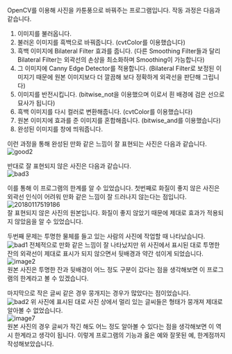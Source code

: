 OpenCV를 이용해 사진을 카툰풍으로 바꿔주는 프로그램입니다.
작동 과정은 다음과 같습니다.



1. 이미지를 불러옵니다.
2. 불러온 이미지를 흑백으로 바꿔줍니다. (cvtColor를 이용했습니다)
3. 흑백 이미지에 Bilateral Filter 효과를 줍니다. (다른 Smoothing Filter들과 달리 Bilateral Filter는 외곽선의 손상을 최소화하며 Smoothing이 가능합니다)
4. 그 이미지에 Canny Edge Detector를 적용합니다. (Bilateral Filter로 보정된 이미지기 때문에 원본 이미지보다 더 깔끔해 보다 정확하게 외곽선을 판단해 그립니다)
5. 이미지를 반전시킵니다. (bitwise_not을 이용했으며 이로서 흰 배경에 검은 선으로 묘사가 됩니다)
6. 흑백 이미지를 다시 컬러로 변환해줍니다. (cvtColor를 이용했습니다)
7. 원본 이미지에 효과를 준 이미지를 혼합해줍니다. (bitwise_and를 이용했습니다)
8. 완성된 이미지를 창에 띄워줍니다.




이런 과정을 통해 완성된 만화 같은 느낌이 잘 표현되는 사진은 다음과 같습니다.<br>
![good2](https://github.com/HLife15/CV_Cartoon_Rendering/assets/162321808/5f580f07-8ae3-4b36-b2f2-ce4283032904)



반대로 잘 표현되지 않은 사진은 다음과 같습니다.<br>
![bad3](https://github.com/HLife15/CV_Cartoon_Rendering/assets/162321808/6e6abe05-310a-4781-8eed-5bd1a11eadda)



이를 통해 이 프로그램의 한계를 알 수 있었습니다.
첫번째로 화질이 좋지 않은 사진은 외곽선 인식이 어려워 만화 같은 느낌이 잘 드러나지 않는다는 점입니다.<br>
![20180117519186](https://github.com/HLife15/CV_Cartoon_Rendering/assets/162321808/3db2f8b8-5dbc-45e3-8995-ff54177a6dfc)<br>
잘 표현되지 않은 사진의 원본입니다. 화질이 좋지 않았기 때문에 제대로 효과가 적용되지 않았음을 알 수 있었습니다.



두번째 문제는 투명한 물체를 들고 있는 사람의 사진에 작업할 때 나타났습니다.<br>
![bad1](https://github.com/HLife15/CV_Cartoon_Rendering/assets/162321808/6b5afce7-1a9f-487b-a49f-9fd13c2f95ec)
전체적으로 만화 같은 느낌이 잘 나타났지만 위 사진에서 표시된 대로 투명한 잔의 외곽선이 제대로 표시가 되지 않으면서 뒷배경과 약간 섞이게 되었습니다.<br>
![image2](https://github.com/HLife15/CV_Cartoon_Rendering/assets/162321808/c9b54989-5c5e-40ce-9847-aaa82bab7a77)<br>
원본 사진은 투명한 잔과 뒷배경이 어느 정도 구분이 갔다는 점을 생각해보면 이 프로그램의 한계라고 볼 수 있겠습니다.



마지막으로 작은 글씨 같은 경우 뭉개지는 경우가 많았다는 점이었습니다.<br>
![bad2](https://github.com/HLife15/CV_Cartoon_Rendering/assets/162321808/cee0542c-c9d4-4461-9df1-ff57ad082aa3)
위 사진에 표시된 대로 사진 상에서 멀리 있는 글씨들은 형태가 뭉개져 제대로 알아볼 수 없었습니다.<br>
![image7](https://github.com/HLife15/CV_Cartoon_Rendering/assets/162321808/9018890a-a905-4ee2-b6ac-a7cae5333b7f)<br>
원본 사진의 경우 글씨가 작긴 해도 어느 정도 알아볼 수 있다는 점을 생각해보면 이 역시 한계라고 생각이 됩니다.
이렇게 프로그램의 기능과 옳은 예와 잘못된 예, 한계점까지 작성해보았습니다.
